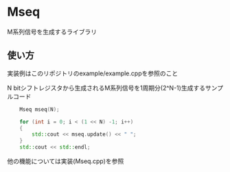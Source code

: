 # Mseq
M系列信号を生成するライブラリ

## 使い方
実装例はこのリポジトリのexample/example.cppを参照のこと

N bitシフトレジスタから生成されるM系列信号を1周期分(2^N-1)生成するサンプルコード

```cpp:example.cpp
    Mseq mseq(N);

    for (int i = 0; i < (1 << N) -1; i++)
    {
        std::cout << mseq.update() << " ";
    }
    std::cout << std::endl;
```

他の機能については実装(Mseq.cpp)を参照
